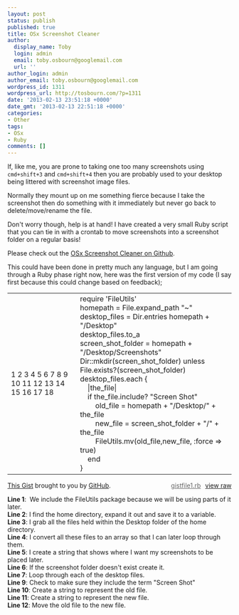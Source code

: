 ```yaml
---
layout: post
status: publish
published: true
title: OSx Screenshot Cleaner
author:
  display_name: Toby
  login: admin
  email: toby.osbourn@googlemail.com
  url: ''
author_login: admin
author_email: toby.osbourn@googlemail.com
wordpress_id: 1311
wordpress_url: http://tosbourn.com/?p=1311
date: '2013-02-13 23:51:18 +0000'
date_gmt: '2013-02-13 22:51:18 +0000'
categories:
- Other
tags:
- OSx
- Ruby
comments: []
---
```

<p>If, like me, you are prone to taking one too many screenshots using <code>cmd+shift+3</code> and <code>cmd+shift+4</code> then you are probably used to your desktop being littered with screenshot image files.</p>
<p>Normally they mount up on me something fierce because I take the screenshot then do something with it immediately but never go back to delete/move/rename the file.</p>
<p>Don't worry though, help is at hand! I have created a very small Ruby script that you can tie in with a crontab to move screenshots into a screenshot folder on a regular basis!</p>
<p>Please check out the <a href="https://github.com/tosbourn/osx-screenshot-cleaner">OSx Screenshot Cleaner on Github</a>.</p>
<p>This could have been done in pretty much any language, but I am going through a Ruby phase right now, here was the first version of my code (I say first because this could change based on feedback);</p>
<link href="https://gist.github.com/assets/embed-0af287a4b5c981db301049e56f06e5d3.css" rel="stylesheet" media="screen" />
<div class="gist" id="gist4949062">
<div class="gist-file">
<div class="gist-data gist-syntax">
<div class="file-data">
<table class="lines highlight" cellspacing="0" cellpadding="0">
<tbody>
<tr>
<td class="line-numbers"><span class="line-number" id="file-gistfile1-rb-L1">1</span> <span class="line-number" id="file-gistfile1-rb-L2">2</span> <span class="line-number" id="file-gistfile1-rb-L3">3</span> <span class="line-number" id="file-gistfile1-rb-L4">4</span> <span class="line-number" id="file-gistfile1-rb-L5">5</span> <span class="line-number" id="file-gistfile1-rb-L6">6</span> <span class="line-number" id="file-gistfile1-rb-L7">7</span> <span class="line-number" id="file-gistfile1-rb-L8">8</span> <span class="line-number" id="file-gistfile1-rb-L9">9</span> <span class="line-number" id="file-gistfile1-rb-L10">10</span> <span class="line-number" id="file-gistfile1-rb-L11">11</span> <span class="line-number" id="file-gistfile1-rb-L12">12</span> <span class="line-number" id="file-gistfile1-rb-L13">13</span> <span class="line-number" id="file-gistfile1-rb-L14">14</span> <span class="line-number" id="file-gistfile1-rb-L15">15</span> <span class="line-number" id="file-gistfile1-rb-L16">16</span> <span class="line-number" id="file-gistfile1-rb-L17">17</span> <span class="line-number" id="file-gistfile1-rb-L18">18</span></td>
<td class="line-data">
<div class="line" id="file-gistfile1-rb-LC1"><span class="nb">require</span> <span class="s1">'FileUtils'</span></div>
<div class="line" id="file-gistfile1-rb-LC2"></div>
<div class="line" id="file-gistfile1-rb-LC3"><span class="n">homepath</span> <span class="o">=</span> <span class="no">File</span><span class="o">.</span><span class="n">expand_path</span> <span class="s2">"~"</span></div>
<div class="line" id="file-gistfile1-rb-LC4"><span class="n">desktop_files</span> <span class="o">=</span> <span class="no">Dir</span><span class="o">.</span><span class="n">entries</span> <span class="n">homepath</span> <span class="o">+</span> <span class="s2">"/Desktop"</span></div>
<div class="line" id="file-gistfile1-rb-LC5"><span class="n">desktop_files</span><span class="o">.</span><span class="n">to_a</span></div>
<div class="line" id="file-gistfile1-rb-LC6"><span class="n">screen_shot_folder</span> <span class="o">=</span> <span class="n">homepath</span> <span class="o">+</span> <span class="s2">"/Desktop/Screenshots"</span></div>
<div class="line" id="file-gistfile1-rb-LC7"></div>
<div class="line" id="file-gistfile1-rb-LC8"><span class="ss">Dir</span><span class="p">:</span><span class="ss">:mkdir</span><span class="p">(</span><span class="n">screen_shot_folder</span><span class="p">)</span> <span class="k">unless</span> <span class="no">File</span><span class="o">.</span><span class="n">exists?</span><span class="p">(</span><span class="n">screen_shot_folder</span><span class="p">)</span></div>
<div class="line" id="file-gistfile1-rb-LC9"></div>
<div class="line" id="file-gistfile1-rb-LC10"><span class="n">desktop_files</span><span class="o">.</span><span class="n">each</span> <span class="p">{</span></div>
<div class="line" id="file-gistfile1-rb-LC11"><span class="o">    |</span><span class="n">the_file</span><span class="o">|</span></div>
<div class="line" id="file-gistfile1-rb-LC12"><span class="k">    if</span> <span class="n">the_file</span><span class="o">.</span><span class="n">include?</span> <span class="s2">"Screen Shot"</span></div>
<div class="line" id="file-gistfile1-rb-LC13"><span class="n">        old_file</span> <span class="o">=</span> <span class="n">homepath</span> <span class="o">+</span> <span class="s2">"/Desktop/"</span> <span class="o">+</span> <span class="n">the_file</span></div>
<div class="line" id="file-gistfile1-rb-LC14"><span class="n">        new_file</span> <span class="o">=</span> <span class="n">screen_shot_folder</span> <span class="o">+</span> <span class="s2">"/"</span> <span class="o">+</span> <span class="n">the_file</span></div>
<div class="line" id="file-gistfile1-rb-LC15"></div>
<div class="line" id="file-gistfile1-rb-LC16"><span class="no">        FileUtils</span><span class="o">.</span><span class="n">mv</span><span class="p">(</span><span class="n">old_file</span><span class="p">,</span><span class="n">new_file</span><span class="p">,</span> <span class="ss">:force</span> <span class="o">=&gt;</span> <span class="kp">true</span><span class="p">)</span></div>
<div class="line" id="file-gistfile1-rb-LC17"><span class="k">    end</span></div>
<div class="line" id="file-gistfile1-rb-LC18"><span class="p">}</span></div>
</td>
</tr>
</tbody>
</table>
</div>
</div>
<div class="gist-meta"><a style="float: right;" href="https://gist.github.com/tosbourn/4949062/raw/e83cd504ff210c9a28a7a20463b1d874f22a269c/gistfile1.rb">view raw</a> <a style="float: right; margin-right: 10px; color: #666;" href="https://gist.github.com/tosbourn/4949062#file-gistfile1-rb">gistfile1.rb</a> <a href="https://gist.github.com/tosbourn/4949062">This Gist</a> brought to you by <a href="http://github.com">GitHub</a>.</div>
</div>
</div>
<p><strong>Line 1</strong>:  We include the FileUtils package because we will be using parts of it later.<br />
<strong>Line 2</strong>: I find the home directory, expand it out and save it to a variable.<br />
<strong>Line 3</strong>: I grab all the files held within the Desktop folder of the home directory.<br />
<strong>Line 4</strong>: I convert all these files to an array so that I can later loop through them.<br />
<strong>Line 5</strong>: I create a string that shows where I want my screenshots to be placed later.<br />
<strong>Line 6</strong>: If the screenshot folder doesn't exist create it.<br />
<strong>Line 7</strong>: Loop through each of the desktop files.<br />
<strong>Line 9</strong>: Check to make sure they include the term "Screen Shot"<br />
<strong>Line 10</strong>: Create a string to represent the old file.<br />
<strong>Line 11</strong>: Create a string to represent the new file.<br />
<strong>Line 12</strong>: Move the old file to the new file.</p>
